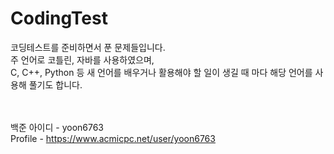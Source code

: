 # CodingTest
코딩테스트를 준비하면서 푼 문제들입니다.<br>
주 언어로 코틀린, 자바를 사용하였으며, <br>
C, C++, Python 등 새 언어를 배우거나 활용해야 할 일이 생길 때 마다 해당 언어를 사용해 풀기도 합니다. <br>
<br><br>


백준 아이디 - yoon6763 <br>
Profile - https://www.acmicpc.net/user/yoon6763
